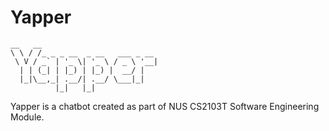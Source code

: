 # Yapper
```
__   __                          
\ \ / /_ _ _ __  _ __   ___ _ __ 
 \ V / _` | '_ \| '_ \ / _ \ '__|
  | | (_| | |_) | |_) |  __/ |   
  |_|\__,_| .__/| .__/ \___|_|   
          |_|   |_|              
```

Yapper is a chatbot created as part of NUS CS2103T Software Engineering Module.
